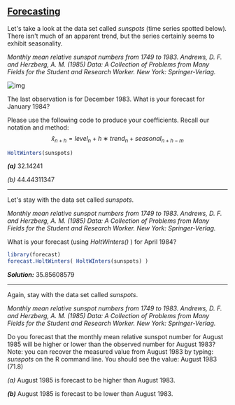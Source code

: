 ## [Forecasting](https://coursera.org/learn/practical-time-series-analysis/exam/bgC0n/forecasting)



Let's take a look at the data set called *sunspots* (time series spotted below)*.* There isn't much of an apparent trend, but the series certainly seems to exhibit seasonality.

*Monthly mean relative sunspot numbers from 1749 to 1983.  Andrews, D. F. and Herzberg, A. M. (1985) Data: A Collection of Problems from Many Fields for the Student and Research Worker. New York: Springer-Verlag.*

![img](https://s2.loli.net/2021/12/07/IYwKUaTGQ8ylgvW.png)

The last observation is for December 1983. What is your forecast for January 1984?

Please use the following code to produce your coefficients. Recall our notation and method:
$$
\hat{x}_{n+h}=level_n+h∗trend_n+seasonal_{n+h−m}
$$

```R
HoltWinters(sunspots)
```



***(a)*** $32.14241$

*(b)* $44.44311347$

------

Let's stay with the data set called *sunspots*. 

*Monthly mean relative sunspot numbers from 1749 to 1983. Andrews, D. F. and Herzberg, A. M. (1985) Data: A Collection of Problems from Many Fields for the Student and Research Worker. New York: Springer-Verlag.*

What is your forecast (using *HoltWinters()* ) for April 1984?

```R
library(forecast)
forecast.HoltWinters( HoltWInters(sunspots) )
```



***Solution:*** $35.85608579$

------

Again, stay with the data set called *sunspots*.

*Monthly mean relative sunspot numbers from 1749 to 1983. Andrews, D. F. and Herzberg, A. M. (1985) Data: A Collection of Problems from Many Fields for the Student and Research Worker. New York: Springer-Verlag.*

Do you forecast that the monthly mean relative sunspot number for August 1985 will be higher or lower than the observed number for August 1983? Note: you can recover the measured value from August 1983 by typing: *sunspots* on the R command line. You should see the value:  August 1983 ($71.8$)



*(a)* August 1985 is forecast to be higher than August 1983.

***(b)*** August 1985 is forecast to be lower than August 1983.